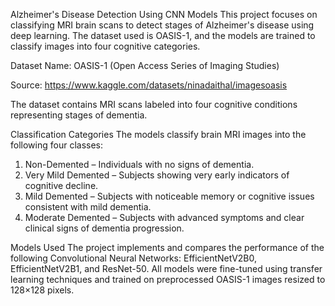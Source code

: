 Alzheimer's Disease Detection Using CNN Models
This project focuses on classifying MRI brain scans to detect stages of Alzheimer's disease using deep learning. The dataset used is OASIS-1, and the models are trained to classify images into four cognitive categories.

Dataset Name: OASIS-1 (Open Access Series of Imaging Studies)

Source: https://www.kaggle.com/datasets/ninadaithal/imagesoasis

The dataset contains MRI scans labeled into four cognitive conditions representing stages of dementia.

Classification Categories
The models classify brain MRI images into the following four classes:
  1. Non-Demented – Individuals with no signs of dementia.
  2. Very Mild Demented – Subjects showing very early indicators of cognitive decline.
  3. Mild Demented – Subjects with noticeable memory or cognitive issues consistent with mild dementia.
  4. Moderate Demented – Subjects with advanced symptoms and clear clinical signs of dementia progression.

Models Used
The project implements and compares the performance of the following Convolutional Neural Networks: EfficientNetV2B0, EfficientNetV2B1, and ResNet-50. All models were fine-tuned using transfer learning techniques and trained on preprocessed OASIS-1 images resized to 128×128 pixels.
